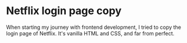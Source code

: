 # Netflix login page copy

When starting my journey with frontend development, I tried to copy the login page of Netflix. It's vanilla HTML and CSS, and far from perfect.
